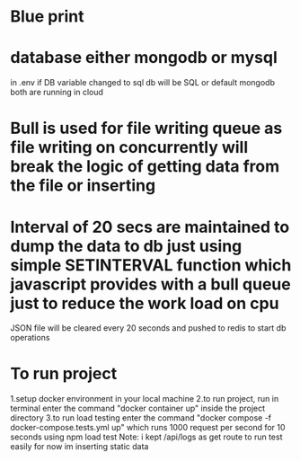 # Blue print 
# database either mongodb or mysql
in .env if DB variable changed to sql db will be SQL or default mongodb both are running in cloud 

# Bull is used for file writing queue as file writing on concurrently will break the logic of getting data from the file or inserting
# Interval of 20 secs are maintained to dump the data to db just using simple SETINTERVAL function which javascript provides with a bull queue just to reduce the work load on cpu

JSON file will be cleared every 20 seconds and pushed to redis to start db operations

# To run project 
1.setup docker environment in your local machine 
2.to run project, run in terminal enter the command "docker container up" inside the project directory
3.to run load testing enter the command "docker compose -f docker-compose.tests.yml up" which runs 1000 request per second for 10 seconds using npm load test
Note: i kept /api/logs as get route to run test easily for now im inserting static data
